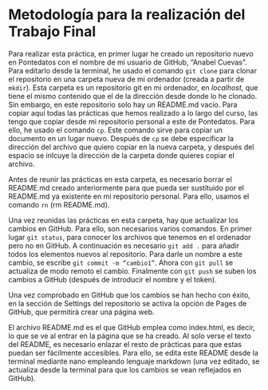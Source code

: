# Metodología para la realización del Trabajo Final

Para realizar esta práctica, en primer lugar he creado un repositorio nuevo en Pontedatos con el nombre de mi usuario de GitHub, “Anabel Cuevas”. Para editarlo desde la terminal, he usado el comando `git clone` para clonar el repositorio en una carpeta nueva de mi ordenador (creada a partir de `mkdir`). Esta carpeta es un repositorio git en mi ordenador, en *localhost*, que tiene el mismo contenido que el de la dirección desde donde lo he clonado. Sin embargo, en este repositorio solo hay un README.md vacío. Para copiar aquí todas las prácticas que hemos realizado a lo largo del curso, las tengo que copiar desde mi repositorio personal a este de Pontedatos. Para ello, he usado el comando `cp`. Este comando sirve para copiar un documento en un lugar nuevo. Después de `cp` se debe especificar la dirección del archivo que quiero copiar en la nueva carpeta, y después del espacio se inlcuye la dirección de la carpeta donde quieres copiar el archivo. 

Antes de reunir las prácticas en esta carpeta, es necesario borrar el README.md creado anteriormente para que pueda ser sustituido por el README.md ya existente en mi repositorio personal. Para ello, usamos el comando `rn` (rm README.md). 

Una vez reunidas las prácticas en esta carpeta, hay que actualizar los cambios en GitHub. Para ello, son necesarios varios comandos. En primer lugar `git status`, para conocer los archivos que tenemos en el ordenador pero no en GitHub. A continuación es necesario `git add .` para añadir todos los elementos nuevos al repositorio. Para darle un nombre a este cambio, se escribe `git commit -m “cambio1”`. Ahora con `git pull` se actualiza de modo remoto el cambio. Finalmente con `git push` se suben los cambios a GitHub (después de introducir el nombre y el token). 

Una vez comprobado en GitHub que los cambios se han hecho con éxito, en la sección de Settings del repositorio se activa la opción de Pages de GitHub, que permitirá crear una página web. 

El archivo README.md es el que GitHub emplea como index.html, es decir, lo que se ve al entrar en la página que se ha creado. Al solo verse el texto del README, es necesario enlazar el resto de prácticas para que estas puedan ser fácilmente accesibles. Para ello, se edita este README desde la terminal mediante nano empleando lenguaje markdown (una vez editado, se actualiza desde la terminal para que los cambios se vean reflejados en GitHub). 

